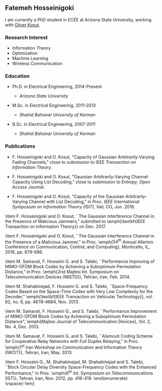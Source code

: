## Fatemeh Hosseinigoki
I am currently a PhD student in ECEE at Arizona State University, working with [Oliver Kosut](https://sites.google.com/site/okosut/).


### Research Interest
- Information Theory
- Optimization
- Machine Learning 
- Wireless Communication

### Education
* Ph.D. in Electrical Engineering, 2014-Present 
  * _Arizona State University_
  
* M.Sc. in Electrical Engineering, 2011-2013
  * _Shahid Bahonar University of Kerman_

* B.Sc. in Electrical Engineering, 2007-2011
  * _Shahid Bahonar University of Kerman_


### Publications
* F. Hosseinigoki and O. Kosut, "Capacity of Gaussian Arbitrarily-Varying Fading Channels," close to submission to IEEE _Transaction on Information Theory_. 

* F. Hosseinigoki and O. Kosut, "Gaussian Arbitrarily-Varying Channel Capacity Using List Decoding," close to submission to _Entropy, Open Access Journal_. 

* F. Hosseinigoki and O. Kosut, "Capacity of the Gaussian Arbitrarily-Varying Channel with List Decoding," in Proc. _IEEE International Symposium on Information Theory (ISIT)_, Vail, CO, Jun. 2018. 

\item F. Hosseinigoki and O. Kosut, ``The Gaussian Interference Channel in the Presence of Malicious Jammers," submitted to \emph{\textbf{IEEE Transaction on Information Theory}} on Dec. 2017.

\item F. Hosseinigoki and O. Kosut, ``The Gaussian Interference Channel in the Presence of a Malicious Jammer," in Proc. \emph{$54^{\text{th}}$ Annual Allerton Conference on Communication, Control, and Computing}, Monticello, IL, 2016, pp. 679-686.


\item M. Samavat, F. Hosseini G. and S. Talebi, ``Performance Improving of MIMO-OFDM Block Codes by Achieving a Suboptimum Permutation Distance," in Proc. \emph{2nd Majlesi Int. Symposium on Telecommunication Devices (MISTD)}, Tehran, Iran, Feb. 2014.

\item M. Shahabinejad, F. Hosseini G. and S. Talebi, ``Space-Frequency Codes Based on the Space-Time Codes with Very Low Complexity for the Decoder," \emph{\textbf{IEEE Transaction on Vehicular Technology}}, vol. 62, no. 9, pp. 4678–4684, Nov. 2013.

\item M. Samavat, F. Hosseini G., and S. Talebi, ``Performance Improvement of MIMO-OFDM Block Codes by Achieving a Suboptimum Permutation Distance", \emph{Majlesi Journal of Telecommunication Devices}, Vol. 2, No. 4, Dec. 2013.

\item M. Samavat, F. Hosseini G. and S. Talebi, ``Alamouti Coding Scheme for Cooperative Relay Networks with Full Duplex Relaying," in Proc. \emph{$1^{\text{st}}$ Iran Workshop on Communication and Information Theory (IWCIT)}, Tehran, Iran, May. 2013.

\item F. Hosseini G., M. Shahabinejad, M. Shahabinejad and S. Talebi, ``Block Circular Delay Diversity Space-Frequency Codes with the Enhanced Performance," in Proc. \emph{$6^{\text{th}}$ Int. Symposium on Telecommunications (IST)}, Tehran, Iran, Nov. 2012, pp. 416-419.
\end{enumerate}
\vspace{-1em}
